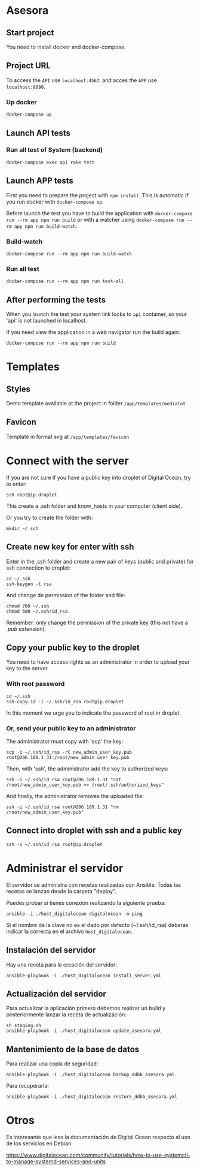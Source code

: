 # Asesora

## Start project

You need to install docker and docker-compose.


## Project URL

To access the `API` use `localhost:4567`, and acces the `APP` use `localhost:8080`.


### Up docker

`docker-compose up`


## Launch API tests

### Run all test of System (backend)

`docker-compose exec api rake test`


## Launch APP tests

First you need to prepare the project with `npm install`. This is automatic if you run docker with `docker-compose up`.

Before launch the test you have to build the application with `docker-compose run --rm app npm run build` or with a watcher using `docker-compose run --rm app npm run build-watch`.


### Build-watch

`docker-compose run --rm app npm run build-watch`


### Run all test

`docker-compose run --rm app npm run test-all`


## After performing the tests

When you launch the test your system link looks to `api` container, so your 'api' is not launched in localhost.

If you need view the application in a web navigator run the build again:

~~~
docker-compose run --rm app npm run build
~~~


# Templates

## Styles

Demo template available at the project in folder `/app/templates/medialot`

## Favicon

Template in format svg at `/app/templates/favicon`


# Connect with the server

If you are not sure if you have a public key into droplet of Digital Ocean, try to enter:

~~~
ssh root@ip.droplet
~~~

This create a .ssh folder and know_hosts in your computer (client side).

Or you try to create the folder with:

~~~
mkdir ~/.ssh
~~~


## Create new key for enter with ssh

Enter in the .ssh folder and create a new pair of keys (public and private) for ssh connection to droplet:

~~~
cd ~/.ssh
ssh-keygen -t rsa
~~~

And change de permission of the folder and file:

~~~
chmod 700 ~/.ssh
chmod 600 ~/.ssh/id_rsa
~~~

Remember: only change the permission of the private key (this not have a _.pub_ extension).


## Copy your public key to the droplet

You need to have access rights as an administrator in order to upload your key to the server.


### With root password

~~~
cd ~/.ssh
ssh-copy-id -i ~/.ssh/id_rsa root@ip.droplet
~~~

In this moment we urge you to indicate the password of root in droplet.


### Or, send your public key to an administrator

The administrator must copy with 'scp' the key:

~~~
scp -i ~/.ssh/id_rsa -rC new_admin_user_key.pub root@206.189.1.31:/root/new_admin_user_key.pub
~~~

Then, with 'ssh', the administrator add the key to authorized keys:

~~~
ssh -i ~/.ssh/id_rsa root@206.189.1.31 "cat /root/new_admin_user_key.pub >> /root/.ssh/authorized_keys"
~~~

And finally, the administrator removes the uploaded file:

~~~
ssh -i ~/.ssh/id_rsa root@206.189.1.31 "rm /root/new_admin_user_key.pub"
~~~


## Connect into droplet with ssh and a public key

~~~
ssh -i ~/.ssh/id_rsa root@ip.droplet
~~~


# Administrar el servidor

El servidor se administra con recetas realizadas con Ansible. Todas las recetas se lanzan desde la carpeta "deploy".

Puedes probar si tienes conexión realizando la siguiente prueba:

~~~
ansible -i ./host_digitalocean digitalocean -m ping
~~~

Si el nombre de la clave no es el dado por defecto (~/.ssh/id_rsa) deberás indicar la correcta en el archivo ```host_digitalocean```.


## Instalación del servidor

Hay una receta para la creación del servidor:

~~~
ansible-playbook -i ./host_digitalocean install_server.yml
~~~


## Actualización del servidor

Para actualizar la aplicación primero debemos realizar un build y posteriormente lanzar la receta de actualización:

~~~
sh staging.sh
ansible-playbook -i ./host_digitalocean update_asesora.yml
~~~


## Mantenimiento de la base de datos

Para realizar una copia de seguridad:

~~~
ansible-playbook -i ./host_digitalocean backup_ddbb_asesora.yml
~~~

Para recuperarla:

~~~
ansible-playbook -i ./host_digitalocean restore_ddbb_asesora.yml
~~~


# Otros

Es interesante que leas la documentación de Digital Ocean respecto al uso de los servicios en Debian:

https://www.digitalocean.com/community/tutorials/how-to-use-systemctl-to-manage-systemd-services-and-units
